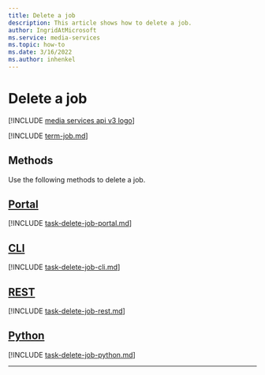 ```yaml
---
title: Delete a job
description: This article shows how to delete a job.
author: IngridAtMicrosoft
ms.service: media-services
ms.topic: how-to
ms.date: 3/16/2022
ms.author: inhenkel
---
```


# Delete a job

[!INCLUDE [media services api v3 logo](./includes/v3-hr.md)]

[!INCLUDE [term-job.md](./includes/term-job.md)]

## Methods

Use the following methods to delete a job.

## [Portal](#tab/portal/)

[!INCLUDE [task-delete-job-portal.md](includes/task-delete-job-portal.md)]

## [CLI](#tab/cli/)

[!INCLUDE [task-delete-job-cli.md](includes/task-delete-job-cli.md)]

## [REST](#tab/rest/)

[!INCLUDE [task-delete-job-rest.md](includes/task-delete-job-rest.md)]

## [Python](#tab/python/)

[!INCLUDE [task-delete-job-python.md](includes/task-delete-job-python.md)]

---
